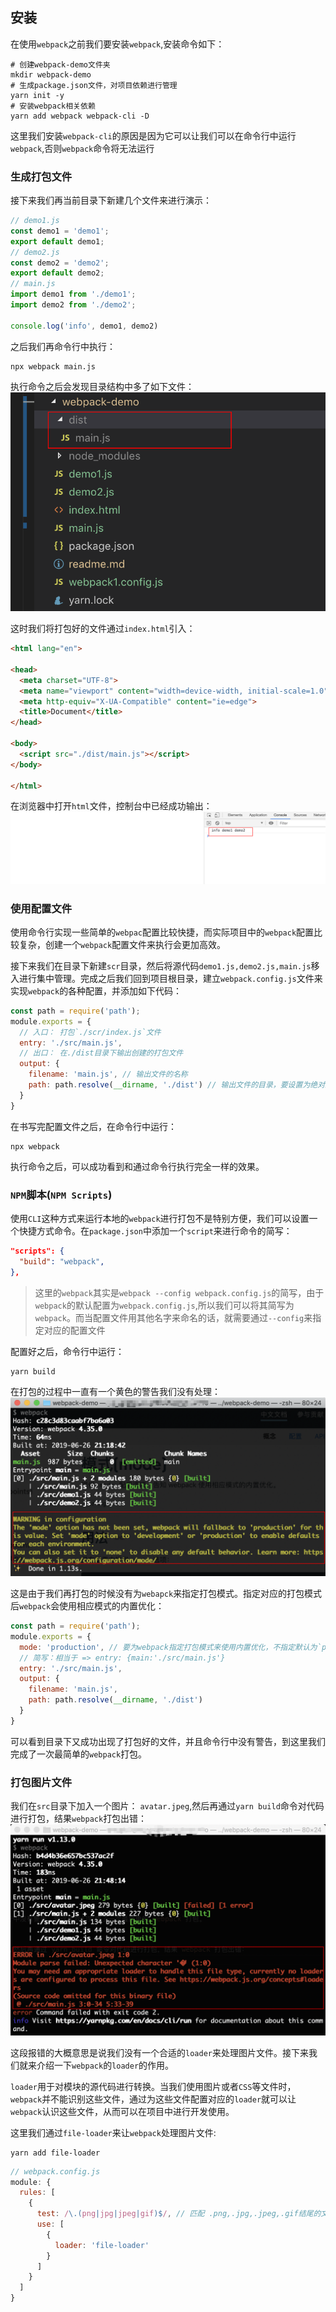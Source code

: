## 安装
在使用`webpack`之前我们要安装`webpack`,安装命令如下：  
```npm
# 创建webpack-demo文件夹
mkdir webpack-demo
# 生成package.json文件，对项目依赖进行管理
yarn init -y
# 安装webpack相关依赖
yarn add webpack webpack-cli -D
```
这里我们安装`webpack-cli`的原因是因为它可以让我们可以在命令行中运行`webpack`,否则`webpack`命令将无法运行

### 生成打包文件

接下来我们再当前目录下新建几个文件来进行演示：  
```js
// demo1.js
const demo1 = 'demo1';
export default demo1;
// demo2.js
const demo2 = 'demo2';
export default demo2;
// main.js
import demo1 from './demo1';
import demo2 from './demo2';

console.log('info', demo1, demo2)
```

之后我们再命令行中执行：  
```npm
npx webpack main.js
```
执行命令之后会发现目录结构中多了如下文件：  
![first-build](../screenshots/first-build.png)

这时我们将打包好的文件通过`index.html`引入：  
```html
<html lang="en">

<head>
  <meta charset="UTF-8">
  <meta name="viewport" content="width=device-width, initial-scale=1.0">
  <meta http-equiv="X-UA-Compatible" content="ie=edge">
  <title>Document</title>
</head>

<body>
  <script src="./dist/main.js"></script>
</body>

</html>
```

在浏览器中打开`html`文件，控制台中已经成功输出：  
![first-console](../screenshots/first-console.png)

### 使用配置文件
使用命令行实现一些简单的`webpac`配置比较快捷，而实际项目中的`webpack`配置比较复杂，创建一个`webpack`配置文件来执行会更加高效。

接下来我们在目录下新建`scr`目录，然后将源代码`demo1.js,demo2.js,main.js`移入进行集中管理。完成之后我们回到项目根目录，建立`webpack.config.js`文件来实现`webpack`的各种配置，并添加如下代码：  
```js
const path = require('path');
module.exports = {
  // 入口： 打包`./scr/index.js`文件
  entry: './src/main.js',
  // 出口： 在./dist目录下输出创建的打包文件
  output: {
    filename: 'main.js', // 输出文件的名称
    path: path.resolve(__dirname, './dist') // 输出文件的目录，要设置为绝对路径
  }
}
```

在书写完配置文件之后，在命令行中运行：  
```npm
npx webpack
```

执行命令之后，可以成功看到和通过命令行执行完全一样的效果。

### `NPM`脚本(`NPM Scripts`)
使用`CLI`这种方式来运行本地的`webpack`进行打包不是特别方便，我们可以设置一个快捷方式命令。在`package.json`中添加一个`script`来进行命令的简写：  
```json
"scripts": {
  "build": "webpack",
},
```
> 这里的`webpack`其实是`webpack --config webpack.config.js`的简写，由于`webpack`的默认配置为`webpack.config.js`,所以我们可以将其简写为`webpack`。而当配置文件用其他名字来命名的话，就需要通过`--config`来指定对应的配置文件

配置好之后，命令行中运行：  
```npm
yarn build
```

在打包的过程中一直有一个黄色的警告我们没有处理：  
![mode-warning](../screenshots/mode-warning.png)

这是由于我们再打包的时候没有为`webapck`来指定打包模式。指定对应的打包模式后`webpack`会使用相应模式的内置优化：  
```js
const path = require('path');
module.exports = {
  mode: 'production', // 要为webpack指定打包模式来使用内置优化，不指定默认为`production`，但是会在命令行出现黄色警告
  // 简写：相当于 => entry: {main:'./src/main.js'}
  entry: './src/main.js',
  output: {
    filename: 'main.js',
    path: path.resolve(__dirname, './dist')
  }
}
```

可以看到目录下又成功出现了打包好的文件，并且命令行中没有警告，到这里我们完成了一次最简单的`webpack`打包。

### 打包图片文件
我们在`src`目录下加入一个图片： `avatar.jpeg`,然后再通过`yarn build`命令对代码进行打包，结果`webpack`打包出错：  
![avatar-error](../screenshots/avatar-error.png)

这段报错的大概意思是说我们没有一个合适的`loader`来处理图片文件。接下来我们就来介绍一下`webpack`的`loader`的作用。

`loader`用于对模块的源代码进行转换。当我们使用图片或者`CSS`等文件时，`webpack`并不能识别这些文件，通过为这些文件配置对应的`loader`就可以让`webpack`认识这些文件，从而可以在项目中进行开发使用。

这里我们通过`file-loader`来让`webpack`处理图片文件: 
```npm
yarn add file-loader
```
```js
// webpack.config.js
module: {
  rules: [
    {
      test: /\.(png|jpg|jpeg|gif)$/, // 匹配 .png,.jpg,.jpeg,.gif结尾的文件
      use: [
        {
          loader: 'file-loader'
        }
      ]
    }
  ]
}
```